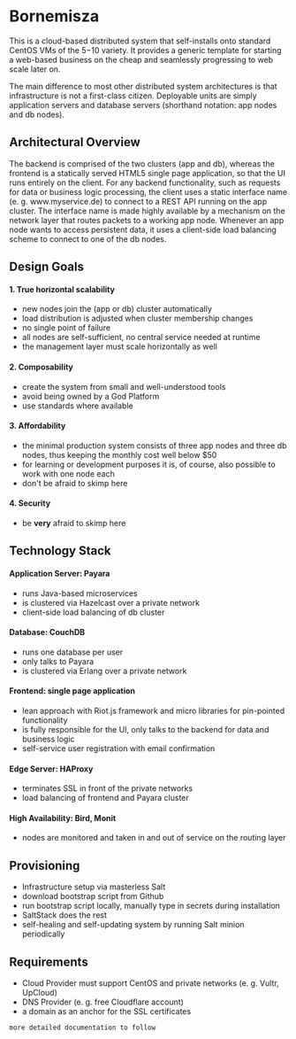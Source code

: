 # Bornemisza
This is a cloud-based distributed system that self-installs onto standard CentOS VMs of the $5-$10 variety.
It provides a generic template for starting a web-based business on the cheap and seamlessly progressing to web scale later on.

The main difference to most other distributed system architectures is that infrastructure is not a first-class citizen. Deployable units are simply application servers and database servers (shorthand notation: app nodes and db nodes).

## Architectural Overview
The backend is comprised of the two clusters (app and db), whereas the frontend is a statically served HTML5 single page application, so that the UI runs entirely on the client. For any backend functionality, such as requests for data or business logic processing, the client uses a static interface name (e. g. www&#8203;.myservice.de) to connect to a REST API running on the app cluster. The interface name is made highly available by a mechanism on the network layer that routes packets to a working app node. Whenever an app node wants to access persistent data, it uses a client-side load balancing scheme to connect to one of the db nodes.

## Design Goals

#### 1. True horizontal scalability
- new nodes join the (app or db) cluster automatically
- load distribution is adjusted when cluster membership changes
- no single point of failure
- all nodes are self-sufficient, no central service needed at runtime
- the management layer must scale horizontally as well

#### 2. Composability
- create the system from small and well-understood tools
- avoid being owned by a God Platform
- use standards where available

#### 3. Affordability
- the minimal production system consists of three app nodes and three db nodes, thus keeping the monthly cost well below $50
- for learning or development purposes it is, of course, also possible to work with one node each
- don't be afraid to skimp here

#### 4. Security
- be **very** afraid to skimp here

## Technology Stack

#### Application Server: Payara
- runs Java-based microservices
- is clustered via Hazelcast over a private network
- client-side load balancing of db cluster

#### Database: CouchDB
- runs one database per user
- only talks to Payara
- is clustered via Erlang over a private network

#### Frontend: single page application
- lean approach with Riot.js framework and micro libraries for pin-pointed functionality
- is fully responsible for the UI, only talks to the backend for data and business logic
- self-service user registration with email confirmation
    
#### Edge Server: HAProxy
- terminates SSL in front of the private networks
- load balancing of frontend and Payara cluster

#### High Availability: Bird, Monit
- nodes are monitored and taken in and out of service on the routing layer

## Provisioning
- Infrastructure setup via masterless Salt
- download bootstrap script from Github
- run bootstrap script locally, manually type in secrets during installation
- SaltStack does the rest
- self-healing and self-updating system by running Salt minion periodically

## Requirements
- Cloud Provider must support CentOS and private networks (e. g. Vultr, UpCloud)
- DNS Provider (e. g. free Cloudflare account)
- a domain as an anchor for the SSL certificates

```
more detailed documentation to follow
```
